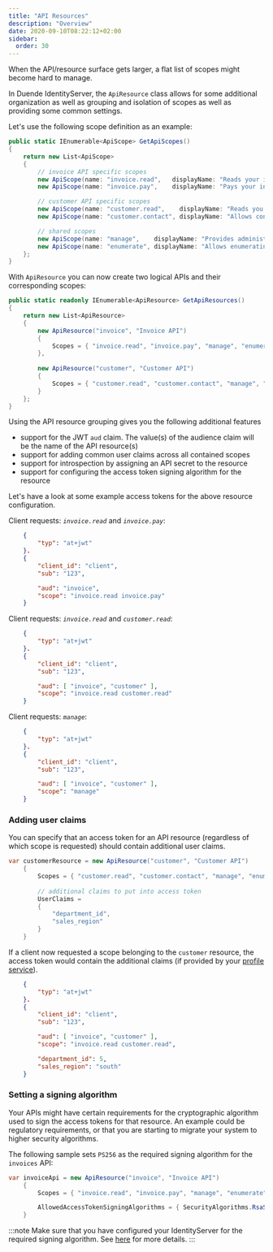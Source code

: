 ```yaml
---
title: "API Resources"
description: "Overview"
date: 2020-09-10T08:22:12+02:00
sidebar:
  order: 30
---
```


When the API/resource surface gets larger, a flat list of scopes might become hard to  manage.

In Duende IdentityServer, the `ApiResource` class allows for some additional organization as well as grouping and isolation of scopes as well as providing some common settings.

Let's use the following scope definition as an example:

```cs
public static IEnumerable<ApiScope> GetApiScopes()
{
    return new List<ApiScope>
    {
        // invoice API specific scopes
        new ApiScope(name: "invoice.read",   displayName: "Reads your invoices."),
        new ApiScope(name: "invoice.pay",    displayName: "Pays your invoices."),

        // customer API specific scopes
        new ApiScope(name: "customer.read",    displayName: "Reads you customers information."),
        new ApiScope(name: "customer.contact", displayName: "Allows contacting one of your customers."),

        // shared scopes
        new ApiScope(name: "manage",    displayName: "Provides administrative access."),
        new ApiScope(name: "enumerate", displayName: "Allows enumerating data.")
    };
}
```

With `ApiResource` you can now create two logical APIs and their corresponding scopes:

```cs
public static readonly IEnumerable<ApiResource> GetApiResources()
{ 
    return new List<ApiResource>
    {
        new ApiResource("invoice", "Invoice API")
        {
            Scopes = { "invoice.read", "invoice.pay", "manage", "enumerate" }
        },
        
        new ApiResource("customer", "Customer API")
        {
            Scopes = { "customer.read", "customer.contact", "manage", "enumerate" }
        }
    };
}
```

Using the API resource grouping gives you the following additional features

* support for the JWT `aud` claim. The value(s) of the audience claim will be the name of the API resource(s)
* support for adding common user claims across all contained scopes
* support for introspection by assigning an API secret to the resource
* support for configuring the access token signing algorithm for the resource

Let's have a look at some example access tokens for the above resource configuration.

Client requests: *`invoice.read`* and *`invoice.pay`*:

```json
    {
        "typ": "at+jwt"
    }.
    {
        "client_id": "client",
        "sub": "123",

        "aud": "invoice",
        "scope": "invoice.read invoice.pay"
    }
```

Client requests: *`invoice.read`* and *`customer.read`*:

```json
    {
        "typ": "at+jwt"
    }.
    {
        "client_id": "client",
        "sub": "123",

        "aud": [ "invoice", "customer" ],
        "scope": "invoice.read customer.read"
    }
```

Client requests: *`manage`*:

```json
    {
        "typ": "at+jwt"
    }.
    {
        "client_id": "client",
        "sub": "123",

        "aud": [ "invoice", "customer" ],
        "scope": "manage"
    }
```

### Adding user claims
You can specify that an access token for an API resource (regardless of which scope is requested) should contain additional user claims. 

```cs
var customerResource = new ApiResource("customer", "Customer API")
    {
        Scopes = { "customer.read", "customer.contact", "manage", "enumerate" },
        
        // additional claims to put into access token
        UserClaims =
        {
            "department_id",
            "sales_region"
        }
    }
```

If a client now requested a scope belonging to the `customer` resource, the access token would contain the additional claims (if provided by your [profile service](/identityserver/v7/reference/services/profile_service)).

```json
    {
        "typ": "at+jwt"
    }.
    {
        "client_id": "client",
        "sub": "123",

        "aud": [ "invoice", "customer" ],
        "scope": "invoice.read customer.read",

        "department_id": 5,
        "sales_region": "south"
    }
```

### Setting a signing algorithm
Your APIs might have certain requirements for the cryptographic algorithm used to sign the access tokens for that resource.
An example could be regulatory requirements, or that you are starting to migrate your system to higher security algorithms.

The following sample sets `PS256` as the required signing algorithm for the `invoices` API:

```cs
var invoiceApi = new ApiResource("invoice", "Invoice API")
    {
        Scopes = { "invoice.read", "invoice.pay", "manage", "enumerate" },

        AllowedAccessTokenSigningAlgorithms = { SecurityAlgorithms.RsaSsaPssSha256 }
    }
```

:::note
Make sure that you have configured your IdentityServer for the required signing algorithm. See [here](/identityserver/v7/fundamentals/key_management) for more details.
:::
